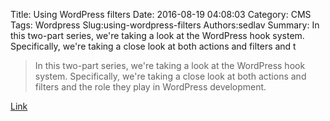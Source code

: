 Title: Using WordPress filters
Date: 2016-08-19 04:08:03
Category: CMS
Tags: Wordpress
Slug:using-wordpress-filters
Authors:sedlav
Summary: In this two-part series, we're taking a look at the WordPress hook system. Specifically, we're taking a close look at both actions and filters and t

> In this two-part series, we're taking a look at the WordPress hook system. Specifically, we're taking a close look at both actions and filters and the role they play in WordPress development.

[Link](http://code.tutsplus.com/tutorials/adding-custom-hooks-in-wordpress-custom-filters--cms-26508)
